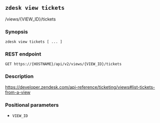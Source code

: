 ## `zdesk view tickets`

/views/{VIEW_ID}/tickets

### Synopsis

    zdesk view tickets [ ... ]

### REST endpoint

    GET https://{HOSTNAME}/api/v2/views/{VIEW_ID}/tickets

### Description

https://developer.zendesk.com/api-reference/ticketing/views#list-tickets-from-a-view

### Positional parameters

* `VIEW_ID`

